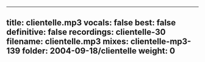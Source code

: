 
---
title: clientelle.mp3
vocals: false
best: false
definitive: false
recordings: clientelle-30
filename: clientelle.mp3
mixes: clientelle-mp3-139
folder: 2004-09-18/clientelle
weight: 0
---
